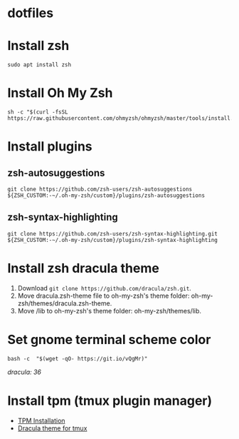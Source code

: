 # dotfiles

# Install zsh

```
sudo apt install zsh
```

# Install Oh My Zsh

```
sh -c "$(curl -fsSL https://raw.githubusercontent.com/ohmyzsh/ohmyzsh/master/tools/install.sh)"
```

# Install plugins

## zsh-autosuggestions

```
git clone https://github.com/zsh-users/zsh-autosuggestions ${ZSH_CUSTOM:-~/.oh-my-zsh/custom}/plugins/zsh-autosuggestions
```


## zsh-syntax-highlighting

```
git clone https://github.com/zsh-users/zsh-syntax-highlighting.git ${ZSH_CUSTOM:-~/.oh-my-zsh/custom}/plugins/zsh-syntax-highlighting
```

# Install zsh dracula theme

1. Download `git clone https://github.com/dracula/zsh.git`.
2. Move dracula.zsh-theme file to oh-my-zsh's theme folder: oh-my-zsh/themes/dracula.zsh-theme.
3. Move /lib to oh-my-zsh's theme folder: oh-my-zsh/themes/lib.

# Set gnome terminal scheme color

```
bash -c  "$(wget -qO- https://git.io/vQgMr)"
```

*dracula: 36*

# Install tpm (tmux plugin manager)

- [TPM Installation](https://github.com/tmux-plugins/tpm#installation)
- [Dracula theme for tmux](https://draculatheme.com/tmux)